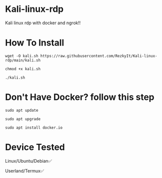# Kali-linux-rdp
Kali linux rdp with docker and ngrok!!

# How To Install

<pre><code>wget -O kali.sh https://raw.githubusercontent.com/RezkyIt/Kali-linux-rdp/main/kali.sh</code></pre>

<pre><code>chmod +x kali.sh</code></pre>

<pre><code>./kali.sh</code></pre>

# Don't Have Docker? follow this step

<pre><code>sudo apt update</code></pre>

<pre><code>sudo apt upgrade</code></pre>

<pre><code>sudo apt install docker.io</code></pre>

# Device Tested

Linux/Ubuntu/Debian✅

Userland/Termux✅
